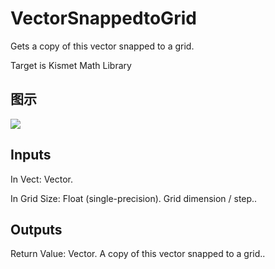 # VectorSnappedtoGrid

Gets a copy of this vector snapped to a grid.

Target is Kismet Math Library

## 图示

![]($-20221218-19581355.png)

## Inputs

In Vect: Vector.

In Grid Size: Float (single-precision). Grid dimension / step..  

## Outputs

Return Value: Vector. A copy of this vector snapped to a grid..


